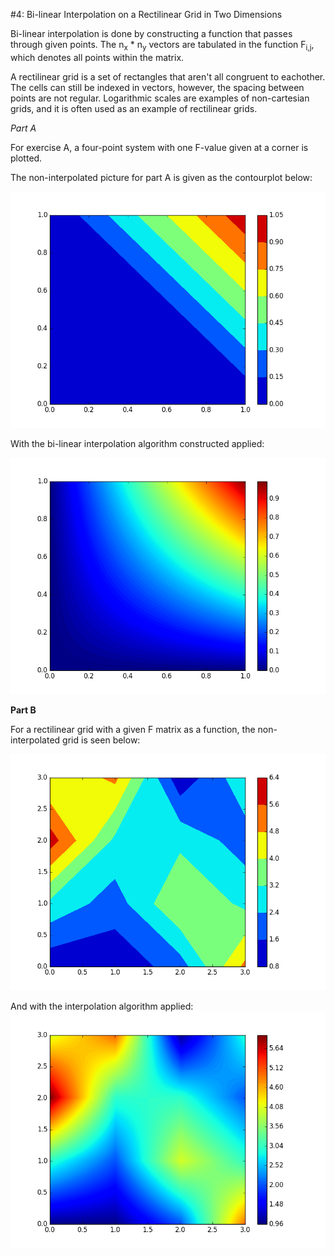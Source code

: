 #4: Bi-linear Interpolation on a Rectilinear Grid in Two Dimensions

Bi-linear interpolation is done by constructing a function that passes through given points. The n<sub>x</sub> * n<sub>y</sub> vectors are tabulated in the function F<sub>i,j</sub>, which denotes all points within the matrix.

A rectilinear grid is a set of rectangles that aren't all congruent to eachother. The cells can still be indexed in vectors, however, the spacing between points are not regular. Logarithmic scales are examples of non-cartesian grids, and it is often used as an example of rectilinear grids.

*Part A*

For exercise A, a four-point system with one F-value given at a corner is plotted.

The non-interpolated picture for part A is given as the contourplot below:

![alt tag](https://github.com/carlegroen/numericalmethods/raw/master/exam/noninterpolated.png)

With the bi-linear interpolation algorithm constructed applied:

![alt tag](https://github.com/carlegroen/numericalmethods/raw/master/exam/interpolated.png)

**Part B**

For a rectilinear grid with a given F matrix as a function, the non-interpolated grid is seen below:

![alt tag](https://github.com/carlegroen/numericalmethods/raw/master/exam/noninterpolatedPartB.png)

And with the interpolation algorithm applied:
![alt tag](https://github.com/carlegroen/numericalmethods/raw/master/exam/interpolatedPartB.png)
